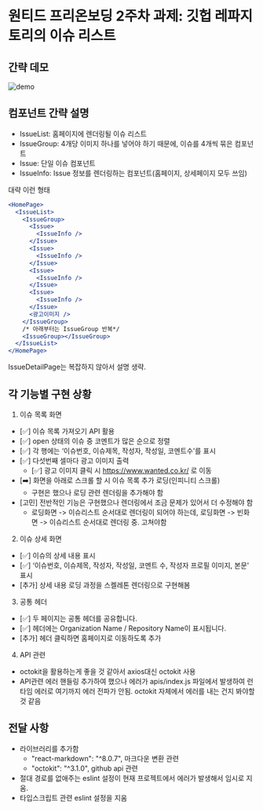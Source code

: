 # 원티드 프리온보딩 2주차 과제: 깃헙 레파지토리의 이슈 리스트

## 간략 데모

![demo](https://github.com/ha-il/github-issue-list/assets/108077643/b59c3f57-c2e5-4ebe-ad9b-77d709683c33)

## 컴포넌트 간략 설명

- IssueList: 홈페이지에 렌더링될 이슈 리스트
- IssueGroup: 4개당 이미지 하나를 넣어야 하기 때문에, 이슈를 4개씩 묶은 컴포넌트
- Issue: 단일 이슈 컴포넌트
- IssueInfo: Issue 정보를 렌더링하는 컴포넌트(홈페이지, 상세페이지 모두 쓰임)

대략 이런 형태

```jsx
<HomePage>
  <IssueList>
    <IssueGroup>
      <Issue>
        <IssueInfo />
      </Issue>
      <Issue>
        <IssueInfo />
      </Issue>
      <Issue>
        <IssueInfo />
      </Issue>
      <Issue>
        <IssueInfo />
      </Issue>
      <광고이미지 />
    </IssueGroup>
    /* 아래부터는 IssueGroup 반복*/
    <IssueGroup></IssueGroup>
  </IssueList>
</HomePage>
```

IssueDetailPage는 복잡하지 않아서 설명 생략.

## 각 기능별 구현 상황

1. 이슈 목록 화면

- [✅] 이슈 목록 가져오기 API 활용
- [✅] open 상태의 이슈 중 코멘트가 많은 순으로 정렬
- [✅] 각 행에는 ‘이슈번호, 이슈제목, 작성자, 작성일, 코멘트수’를 표시
- [✅] 다섯번째 셀마다 광고 이미지 출력
  - [✅] 광고 이미지 클릭 시 https://www.wanted.co.kr/ 로 이동
- [➡️] 화면을 아래로 스크롤 할 시 이슈 목록 추가 로딩(인피니티 스크롤)
  - 구현은 했으나 로딩 관련 렌더링을 추가해야 함
- [고민] 전반적인 기능은 구현했으나 렌더링에서 조금 문제가 있어서 더 수정해야 함
  - 로딩화면 -> 이슈리스트 순서대로 렌더링이 되어야 하는데, 로딩화면 -> 빈화면 -> 이슈리스트 순서대로 렌더링 중. 고쳐야함

2. 이슈 상세 화면

- [✅] 이슈의 상세 내용 표시
- [✅] ‘이슈번호, 이슈제목, 작성자, 작성일, 코멘트 수, 작성자 프로필 이미지, 본문' 표시
- [추가] 상세 내용 로딩 과정을 스켈레톤 렌더링으로 구현해봄

3. 공통 헤더

- [✅] 두 페이지는 공통 헤더를 공유합니다.
- [✅] 헤더에는 Organization Name / Repository Name이 표시됩니다.
- [추가] 헤더 클릭하면 홈페이지로 이동하도록 추가

4. API 관련

- octokit을 활용하는게 좋을 것 같아서 axios대신 octokit 사용
- API관련 에러 핸들링 추가하여 했으나 에러가 apis/index.js 파일에서 발생하여 런타임 에러로 여기까지 에러 전파가 안됨. octokit 자체에서 에러를 내는 건지 봐야할 것 같음

## 전달 사항

- 라이브러리를 추가함
  - "react-markdown": "^8.0.7", 마크다운 변환 관련
  - "octokit": "^3.1.0", github api 관련
- 절대 경로를 없애주는 eslint 설정이 현재 프로젝트에서 에러가 발생해서 임시로 지움.
- 타입스크립트 관련 eslint 설정을 지움
